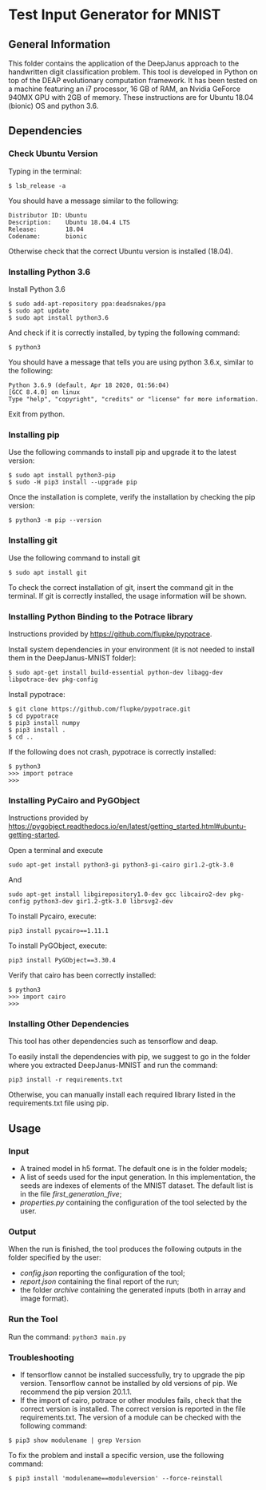 # Test Input Generator for MNIST #

## General Information ##
This folder contains the application of the DeepJanus approach to the handwritten digit classification problem.
This tool is developed in Python on top of the DEAP evolutionary computation framework. It has been tested on a machine featuring an i7 processor, 16 GB of RAM, an Nvidia GeForce 940MX GPU with 2GB of memory. These instructions are for Ubuntu 18.04 (bionic) OS and python 3.6.

## Dependencies ##

### Check Ubuntu Version ###
Typing in the terminal:

``` 
$ lsb_release -a 
```

You should have a message similar to the following:

``` 
Distributor ID: Ubuntu
Description:    Ubuntu 18.04.4 LTS
Release:        18.04
Codename:       bionic
```

Otherwise check that the correct Ubuntu version is installed (18.04).

### Installing Python 3.6 ###
Install Python 3.6
``` 
$ sudo add-apt-repository ppa:deadsnakes/ppa
$ sudo apt update
$ sudo apt install python3.6
```

And check if it is correctly installed, by typing the following command:

``` 
$ python3
```

You should have a message that tells you are using python 3.6.x, similar to the following:

``` 
Python 3.6.9 (default, Apr 18 2020, 01:56:04) 
[GCC 8.4.0] on linux
Type "help", "copyright", "credits" or "license" for more information.
```

Exit from python.

### Installing pip ###
Use the following commands to install pip and upgrade it to the latest version:
``` 
$ sudo apt install python3-pip
$ sudo -H pip3 install --upgrade pip
```

Once the installation is complete, verify the installation by checking the pip version:

``` 
$ python3 -m pip --version
```

### Installing git ###
Use the following command to install git
``` 
$ sudo apt install git
```

To check the correct installation of git, insert the command git in the terminal. If git is correctly installed, the usage information will be shown.

### Installing Python Binding to the Potrace library ###
Instructions provided by https://github.com/flupke/pypotrace.

Install system dependencies in your environment (it is not needed to install them in the DeepJanus-MNIST folder):

``` 
$ sudo apt-get install build-essential python-dev libagg-dev libpotrace-dev pkg-config 
```

Install pypotrace:

```
$ git clone https://github.com/flupke/pypotrace.git
$ cd pypotrace
$ pip3 install numpy
$ pip3 install .
$ cd ..
```

If the following does not crash, pypotrace is correctly installed:

``` 
$ python3
>>> import potrace
>>>
```

### Installing PyCairo and PyGObject ###
Instructions provided by https://pygobject.readthedocs.io/en/latest/getting_started.html#ubuntu-getting-started.

Open a terminal and execute 

```sudo apt-get install python3-gi python3-gi-cairo gir1.2-gtk-3.0```

And

```sudo apt-get install libgirepository1.0-dev gcc libcairo2-dev pkg-config python3-dev gir1.2-gtk-3.0 librsvg2-dev```

To install Pycairo, execute:

```pip3 install pycairo==1.11.1```

To install PyGObject, execute:

```pip3 install PyGObject==3.30.4```

Verify that cairo has been correctly installed:

``` 
$ python3
>>> import cairo
>>>
```

### Installing Other Dependencies ###

This tool has other dependencies such as tensorflow and deap.

To easily install the dependencies with pip, we suggest to go in the folder where you extracted DeepJanus-MNIST and run the command:

```pip3 install -r requirements.txt```

Otherwise, you can manually install each required library listed in the requirements.txt file using pip.

## Usage ##

### Input ###

* A trained model in h5 format. The default one is in the folder models;
* A list of seeds used for the input generation. In this implementation, the seeds are indexes of elements of the MNIST dataset. The default list is in the file _first_generation_five_;
* _properties.py_ containing the configuration of the tool selected by the user.

### Output ###
When the run is finished, the tool produces the following outputs in the folder specified by the user:
* _config.json_ reporting the configuration of the tool;
* _report.json_ containing the final report of the run;
* the folder _archive_ containing the generated inputs (both in array and image format).

### Run the Tool ###
Run the command:
`python3 main.py`

### Troubleshooting ###

* If tensorflow cannot be installed successfully, try to upgrade the pip version. Tensorflow cannot be installed by old versions of pip. We recommend the pip version 20.1.1.
* If the import of cairo, potrace or other modules fails, check that the correct version is installed. The correct version is reported in the file requirements.txt. The version of a module can be checked with the following command:
```
$ pip3 show modulename | grep Version
```
To fix the problem and install a specific version, use the following command:
```
$ pip3 install 'modulename==moduleversion' --force-reinstall
```
